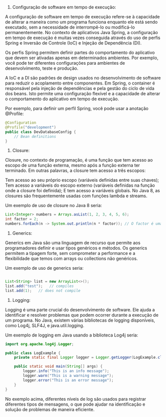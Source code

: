 1. Configuração de software em tempo de execução:

A configuração de software em tempo de execução refere-se à capacidade de alterar a maneira como um programa funciona enquanto ele está sendo executado, sem a necessidade de interrompê-lo ou modificá-lo permanentemente. No contexto de aplicativos Java Spring, a configuração em tempo de execução é muitas vezes conseguida através do uso de perfis Spring e Inversão de Controle (IoC) e Injeção de Dependência (DI).

Os perfis Spring permitem definir partes do comportamento do aplicativo que devem ser ativadas apenas em determinados ambientes. Por exemplo, você pode ter diferentes configurações para ambientes de desenvolvimento, teste e produção.

A IoC e a DI são padrões de design usados no desenvolvimento de software para reduzir o acoplamento entre componentes. Em Spring, o container é responsável pela injeção de dependências e pela gestão do ciclo de vida dos beans. Isto permite uma configuração flexível e a capacidade de alterar o comportamento do aplicativo em tempo de execução.

Por exemplo, para definir um perfil Spring, você pode usar a anotação @Profile:

```java
@Configuration
@Profile("development")
public class DevDatabaseConfig {
    // Bean definitions
}
```


1. Closure:

Closure, no contexto de programação, é uma função que tem acesso ao escopo de uma função externa, mesmo após a função externa ter terminado. Em outras palavras, a closure tem acesso a três escopos:

Tem acesso ao seu próprio escopo (variáveis definidas entre suas chaves);
Tem acesso a variáveis do escopo externo (variáveis definidas na função onde a closure foi definida);
E tem acesso a variáveis globais.
No Java 8, as closures são frequentemente usadas com funções lambda e streams.

Um exemplo de uso de closure no Java 8 seria:

```java
List<Integer> numbers = Arrays.asList(1, 2, 3, 4, 5, 6);
int factor = 2;
numbers.forEach(n -> System.out.println(n * factor)); // O factor é uma variável do escopo externo.
```

1. Generics:

Generics em Java são uma linguagem de recurso que permite aos programadores definir e usar tipos genéricos e métodos. Os generics permitem a tipagem forte, sem comprometer a performance e a flexibilidade que temos com arrays ou collections não genéricos.

Um exemplo de uso de generics seria:

```java

List<String> list = new ArrayList<>();
list.add("test");   // compiles
list.add(1);   // does not compile

```


1. Logging:

Logging é uma parte crucial do desenvolvimento de software. Ele ajuda a identificar e resolver problemas que podem ocorrer durante a execução de um programa. No Java, existem várias bibliotecas de logging disponíveis, como Log4j, SLF4J, e java.util.logging.

Um exemplo de logging em Java usando a biblioteca Log4j seria:

```java
import org.apache.log4j.Logger;

public class LogExample {
    private static final Logger logger = Logger.getLogger(LogExample.class);

    public static void main(String[] args) {
        logger.info("This is an info message");
        logger.warn("This is a warning message");
        logger.error("This is an error message");
    }
}
```
No exemplo acima, diferentes níveis de log são usados para registrar diferentes tipos de mensagens, o que pode ajudar na identificação e solução de problemas de maneira eficiente.





